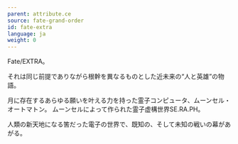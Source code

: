 ```yaml
---
parent: attribute.ce
source: fate-grand-order
id: fate-extra
language: ja
weight: 0
---
```


Fate/EXTRA。

それは同じ前提でありながら根幹を異なるものとした近未来の“人と英雄”の物語。

月に存在するあらゆる願いを叶える力を持った霊子コンピュータ、ムーンセル・オートマトン。
ムーンセルによって作られた霊子虚構世界SE.RA.PH。

人類の新天地になる筈だった電子の世界で、既知の、そして未知の戦いの幕があがる。
